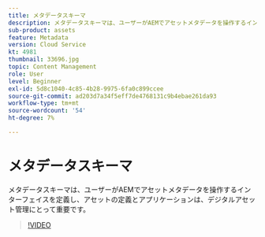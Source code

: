```yaml
---
title: メタデータスキーマ
description: メタデータスキーマは、ユーザーがAEMでアセットメタデータを操作するインターフェイスを定義し、アセットの定義とアプリケーションは、デジタルアセット管理にとって重要です。
sub-product: assets
feature: Metadata
version: Cloud Service
kt: 4981
thumbnail: 33696.jpg
topic: Content Management
role: User
level: Beginner
exl-id: 5d8c1040-4c85-4b28-9975-6fa0c899ccee
source-git-commit: ad203d7a34f5eff7de4768131c9b4ebae261da93
workflow-type: tm+mt
source-wordcount: '54'
ht-degree: 7%

---
```


# メタデータスキーマ

メタデータスキーマは、ユーザーがAEMでアセットメタデータを操作するインターフェイスを定義し、アセットの定義とアプリケーションは、デジタルアセット管理にとって重要です。

>[!VIDEO](https://video.tv.adobe.com/v/33696/?quality=12&learn=on&hidetitle=true)

